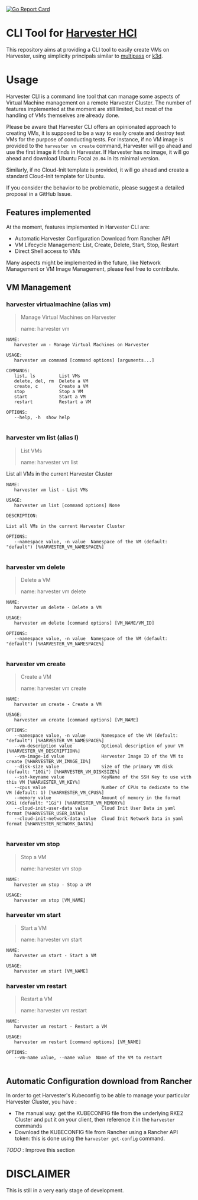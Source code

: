 [![Go Report Card](https://goreportcard.com/badge/github.com/belgaied2/harvester-cli)](https://goreportcard.com/report/github.com/belgaied2/harvester-cli)

# CLI Tool for [Harvester HCI](https://harvesterhci.io)
This repository aims at providing a CLI tool to easily create VMs on Harvester, using simplicity principals similar to [multipass](https://multipass.run/) or [k3d](https://k3d.io).

# Usage
Harvester CLI is a command line tool that can manage some aspects of Virtual Machine management on a remote Harvester Cluster. The number of features implemented at the moment are still limited, but most of the handling of VMs themselves are already done.

Please be aware that Harvester CLI offers an opinionated approach to creating VMs, it is supposed to be a way to easily create and destroy test VMs for the purpose of conducting tests.
For instance, if no VM image is provided to the `harvester vm create` command, Harvester will go ahead and use the first image it finds in Harvester. If Harvester has no image, it will go ahead and download Ubuntu Focal `20.04` in its minimal version.

Similarly, if no Cloud-Init template is provided, it will go ahead and create a standard Cloud-Init template for Ubuntu.

If you consider the behavior to be problematic, please suggest a detailed proposal in a GitHub Issue.

## Features implemented
At the moment, features implemented in Harvester CLI are:
- Automatic Harvester Configuration Download from Rancher API
- VM Lifecycle Management: List, Create, Delete, Start, Stop, Restart
- Direct Shell access to VMs

Many aspects might be implemented in the future, like Network Management or VM Image Management, please feel free to contribute.

## VM Management


### harvester virtualmachine (alias vm)

> Manage Virtual Machines on Harvester
>
> name: harvester vm

```
NAME:
   harvester vm - Manage Virtual Machines on Harvester

USAGE:
   harvester vm command [command options] [arguments...]

COMMANDS:
   list, ls         List VMs
   delete, del, rm  Delete a VM
   create, c        Create a VM
   stop             Stop a VM
   start            Start a VM
   restart          Restart a VM

OPTIONS:
   --help, -h  show help


```

### harvester vm list (alias l)

> List VMs
>
> name: harvester vm list

List all VMs in the current Harvester Cluster

```
NAME:
   harvester vm list - List VMs

USAGE:
   harvester vm list [command options] None

DESCRIPTION:

List all VMs in the current Harvester Cluster

OPTIONS:
   --namespace value, -n value  Namespace of the VM (default: "default") [%HARVESTER_VM_NAMESPACE%]


```

### harvester vm delete

> Delete a VM
>
> name: harvester vm delete

```
NAME:
   harvester vm delete - Delete a VM

USAGE:
   harvester vm delete [command options] [VM_NAME/VM_ID]

OPTIONS:
   --namespace value, -n value  Namespace of the VM (default: "default") [%HARVESTER_VM_NAMESPACE%]


```

### harvester vm create

> Create a VM
>
> name: harvester vm create

```
NAME:
   harvester vm create - Create a VM

USAGE:
   harvester vm create [command options] [VM_NAME]

OPTIONS:
   --namespace value, -n value      Namespace of the VM (default: "default") [%HARVESTER_VM_NAMESPACE%]
   --vm-description value           Optional description of your VM [%HARVESTER_VM_DESCRIPTION%]
   --vm-image-id value              Harvester Image ID of the VM to create [%HARVESTER_VM_IMAGE_ID%]
   --disk-size value                Size of the primary VM disk (default: "10Gi") [%HARVESTER_VM_DISKSIZE%]
   --ssh-keyname value              KeyName of the SSH Key to use with this VM [%HARVESTER_VM_KEY%]
   --cpus value                     Number of CPUs to dedicate to the VM (default: 1) [%HARVESTER_VM_CPUS%]
   --memory value                   Amount of memory in the format XXGi (default: "1Gi") [%HARVESTER_VM_MEMORY%]
   --cloud-init-user-data value     Cloud Init User Data in yaml format [%HARVESTER_USER_DATA%]
   --cloud-init-network-data value  Cloud Init Network Data in yaml format [%HARVESTER_NETWORK_DATA%]


```

### harvester vm stop

> Stop a VM
>
> name: harvester vm stop

```
NAME:
   harvester vm stop - Stop a VM

USAGE:
   harvester vm stop [VM_NAME]

```

### harvester vm start

> Start a VM
>
> name: harvester vm start

```
NAME:
   harvester vm start - Start a VM

USAGE:
   harvester vm start [VM_NAME]

```

### harvester vm restart

> Restart a VM
>
> name: harvester vm restart

```
NAME:
   harvester vm restart - Restart a VM

USAGE:
   harvester vm restart [command options] [VM_NAME]

OPTIONS:
   --vm-name value, --name value  Name of the VM to restart


```

## Automatic Configuration download from Rancher
In order to get Harvester's Kubeconfig to be able to manage your particular Harvester Cluster, you have :
- The manual way: get the KUBECONFIG file from the underlying RKE2 Cluster and put it on your client, then reference it in the `harvester` commands 
- Download the KUBECONFIG file from Rancher using a Rancher API token: this is done using the `harvester get-config` command.

*TODO* : Improve this section


# DISCLAIMER
This is still in a very early stage of development.
